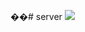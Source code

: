 ��#   s e r v e r 
<img src="https://img.shields.io/badge/TypeScript-007ACC?style=for-the-badge&logo=typescript&logoColor=white" />


